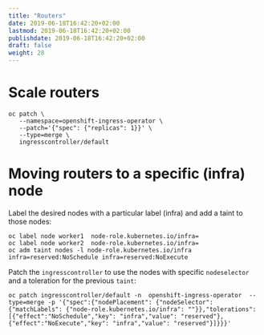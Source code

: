 ```yaml
---
title: "Routers"
date: 2019-06-18T16:42:20+02:00
lastmod: 2019-06-18T16:42:20+02:00
publishdate: 2019-06-18T16:42:20+02:00
draft: false
weight: 28
---
```


# Scale routers

```
oc patch \
   --namespace=openshift-ingress-operator \
   --patch='{"spec": {"replicas": 1}}' \
   --type=merge \
   ingresscontroller/default
```

# Moving routers to a specific (infra) node 

Label the desired nodes with a particular label (infra) and add a taint to those nodes:
```
oc label node worker1  node-role.kubernetes.io/infra=
oc label node worker2  node-role.kubernetes.io/infra=
oc adm taint nodes -l node-role.kubernetes.io/infra infra=reserved:NoSchedule infra=reserved:NoExecute
```

Patch the `ingresscontroller` to use the nodes with specific `nodeselector` and a toleration for the previous `taint`:
```
oc patch ingresscontroller/default -n  openshift-ingress-operator  --type=merge -p '{"spec":{"nodePlacement": {"nodeSelector": {"matchLabels": {"node-role.kubernetes.io/infra": ""}},"tolerations": [{"effect":"NoSchedule","key": "infra","value": "reserved"},{"effect":"NoExecute","key": "infra","value": "reserved"}]}}}'
```


